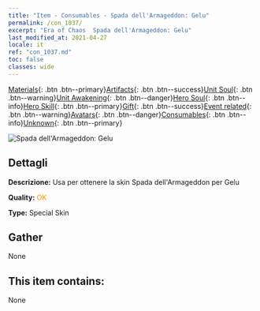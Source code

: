 ```yaml
---
title: "Item - Consumables - Spada dell'Armageddon: Gelu"
permalink: /con_1037/
excerpt: "Era of Chaos  Spada dell'Armageddon: Gelu"
last_modified_at: 2021-04-27
locale: it
ref: "con_1037.md"
toc: false
classes: wide
---
```

 [Materials](/ItemsIT/){: .btn .btn--primary}[Artifacts](/ItemsIT/Artifacts/){: .btn .btn--success}[Unit Soul](/ItemsIT/UnitSoul/){: .btn .btn--warning}[Unit Awakening](/ItemsIT/UnitAwakening/){: .btn .btn--danger}[Hero Soul](/ItemsIT/HeroSoul/){: .btn .btn--info}[Hero Skill](/ItemsIT/HeroSkill/){: .btn .btn--primary}[Gift](/ItemsIT/Gift/){: .btn .btn--success}[Event related](/ItemsIT/Events/){: .btn .btn--warning}[Avatars](/ItemsIT/Avatars/){: .btn .btn--danger}[Consumables](/ItemsIT/Consumables/){: .btn .btn--info}[Unknown](/ItemsIT/Unknown/){: .btn .btn--primary}

 ![Spada dell'Armageddon: Gelu](/images/h/h_Gelu4.jpg)

## Dettagli
 **Descrizione:** Usa per ottenere la skin Spada dell'Armageddon per Gelu

 **Quality:** <span style="color: #FF8C00">OK</span>

 **Type:** Special Skin

## Gather

  None

## This item contains:

  None


